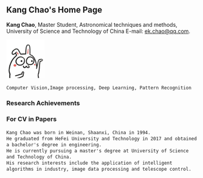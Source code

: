## Kang Chao's Home Page

**Kang Chao**, Master Student, Astronomical techniques and methods, University of Science and Technology of China
E-mail: ek.chao@qq.com.

<img src="image02.jpg" width="20%">

```
Computer Vision,Image processing, Deep Learning, Pattern Recognition
```
### Research Achievements

### For CV in Papers
```text
Kang Chao was born in Weinan, Shaanxi, China in 1994. 
He graduated from HeFei University and Technology in 2017 and obtained a bachelor's degree in engineering. 
He is currently pursuing a master's degree at University of Science and Technology of China. 
His research interests include the application of intelligent algorithms in industry, image data processing and telescope control.
```
